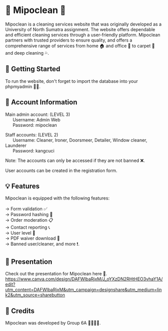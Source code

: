 # 🌟 Mipoclean 🌟
Mipoclean is a cleaning services website that was originally developed as a University of North Sumatra assignment. The website offers dependable and efficient cleaning services through a user-friendly platform. Mipoclean partners with trusted providers to ensure quality, and offers a comprehensive range of services from home 🏠 and office 🏢 to carpet 🧹 and deep cleaning 💦.

## 🚀 Getting Started
To run the website, don't forget to import the database into your phpmyadmin 🧑‍💻.

## 👤 Account Information
Main admin account: (LEVEL 3)<br>
&nbsp;&nbsp;&nbsp;&nbsp;&nbsp;&nbsp;Username: Admin Web<br>
&nbsp;&nbsp;&nbsp;&nbsp;&nbsp;&nbsp;Password: mipoclean<br>

Staff accounts: (LEVEL 2)<br>
&nbsp;&nbsp;&nbsp;&nbsp;&nbsp;&nbsp;Username: Cleaner, Ironer, Doorsmeer, Detailer, Window cleaner, Launderer<br>
&nbsp;&nbsp;&nbsp;&nbsp;&nbsp;&nbsp;Password: kangcuci<br>

Note: The accounts can only be accessed if they are not banned ❌.

User accounts can be created in the registration form.

## 💡 Features
Mipoclean is equipped with the following features:
<br><br>
-> Form validation ✅<br>
-> Password hashing 🔐<br>
-> Order moderation 📋<br>
-> Contact reporting 📞<br>
-> User level 🥇<br>
-> PDF waiver download 📄<br>
-> Banned user/cleaner, and more ❗.<br>

## 🎉 Presentation
Check out the presentation for Mipoclean here 🎥.
https://www.canva.com/design/DAFWlbaRjxM/J_oYXzDN2RHtHEO3vhaY1A/edit?utm_content=DAFWlbaRjxM&utm_campaign=designshare&utm_medium=link2&utm_source=sharebutton

## 🙌 Credits
Mipoclean was developed by Group 6A 👨‍💻👩‍💻.
